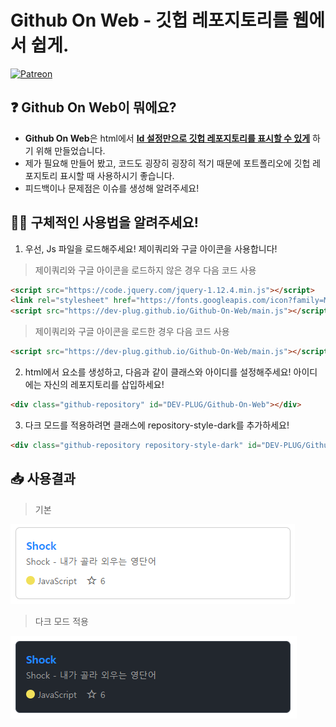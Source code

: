 # Github On Web - 깃헙 레포지토리를 웹에서 쉽게.

[![Patreon](https://img.shields.io/badge/Sponsor-Patreon-critical)](https://www.patreon.com/bePatron?u=64697816)

## ❓ Github On Web이 뭐에요?   
- **Github On Web**은 html에서 **<u>Id 설정만으로 깃헙 레포지토리를 표시할 수 있게</u>** 하기 위해 만들었습니다.  
- 제가 필요해 만들어 봤고, 코드도 굉장히 굉장히 적기 때문에 포트폴리오에 깃헙 레포지토리 표시할 때 사용하시기 좋습니다.
- 피드백이나 문제점은 이슈를 생성해 알려주세요!

## 🙋‍♀️ 구체적인 사용법을 알려주세요!   
1. 우선, Js 파일을 로드해주세요! 제이쿼리와 구글 아이콘을 사용합니다!

> 제이쿼리와 구글 아이콘을 로드하지 않은 경우 다음 코드 사용
```html
<script src="https://code.jquery.com/jquery-1.12.4.min.js"></script>
<link rel="stylesheet" href="https://fonts.googleapis.com/icon?family=Material+Icons">
<script src="https://dev-plug.github.io/Github-On-Web/main.js"></script>
```

> 제이쿼리와 구글 아이콘을 로드한 경우 다음 코드 사용
```html
<script src="https://dev-plug.github.io/Github-On-Web/main.js"></script>
```

2. html에서 요소를 생성하고, 다음과 같이 클래스와 아이디를 설정해주세요! 아이디에는 자신의 레포지토리를 삽입하세요!
```html
<div class="github-repository" id="DEV-PLUG/Github-On-Web"></div>
```
3. 다크 모드를 적용하려면 클래스에 repository-style-dark를 추가하세요!
```html
<div class="github-repository repository-style-dark" id="DEV-PLUG/Github-On-Web"></div>
```

## 📥 사용결과
> 기본
<img src="https://github.com/DEV-PLUG/Github-On-Web/blob/main/.github/images/light.png?raw=true"/> 

> 다크 모드 적용
<img src="https://github.com/DEV-PLUG/Github-On-Web/blob/main/.github/images/dark.png?raw=true"/>

